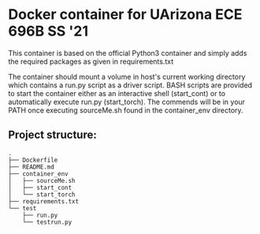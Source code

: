 # Docker container for UArizona ECE 696B SS '21
This container is based on the official Python3 container and simply adds the
required packages as given in requirements.txt

The container should mount a volume in host's current working directory which 
contains a run.py script as a driver script. BASH scripts are provided to start 
the container either as an interactive shell (start\_cont) or to automatically
execute run.py (start\_torch). The commends will be in your PATH once executing
sourceMe.sh found in the container\_env directory. 


## Project structure:
```
.
├── Dockerfile
├── README.md
├── container_env
│   ├── sourceMe.sh
│   ├── start_cont
│   └── start_torch
├── requirements.txt
└── test
    ├── run.py
    └── testrun.py
```